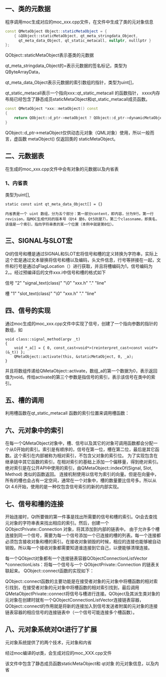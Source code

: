 ## 一、类的元数据

程序调用moc生成对应的moc_xxx.cpp文件，在文件中生成了类的元对象信息

```c++
const QMetaObject Object::staticMetaObject = {
    { &QObject::staticMetaObject, qt_meta_stringdata_Object,
      qt_meta_data_Object, qt_static_metacall, nullptr, nulllptr }
};
```

QObject::staticMetaObject表示基类的元数据

qt_meta_stringdata_Object的=表示元数据的签名标记，类型为QByteArrayData，

qt_meta_data_Object表示元数据的索引数组的指针，类型为uint[]，

qt_static_metacall表示一个指向xxx::qt_static_metacall 的函数指针， xxxx内存布局已经包含了静态成员staticMetaObject和qt_static_metacall成员函数。  

```c++
const QMetaObject *xxx::metaObject() const
{
	return QObject::d_ptr->metaObject ? QObject::d_ptr->dynamicMetaObject : &staticMetaObject;
}

```

 QObject::d_ptr->metaObject仅供动态元对象（QML对象）使用，所以一般而言，虚函数 metaObject() 仅返回类的 staticMetaObject。 

## 二、元数据表

在生成的moc_xxx.cpp文件中会有对象的元数据以及内省表

### 1、内省表

类型为uint[],

```
static const uint qt_meta_data_Object[] = {}

内省表是一个 uint 数组，分为五个部分：第一部分content，即内容，分为9行。第一行revision，指MOC生成代码的版本号（Qt4 是6，Qt5则是7）。第二个classname，即类名，该值是一个索引，指向字符串表的某一个位置（本例中就是第0位）。
```

## 三、SIGNAL与SLOT宏

Qt的信号和槽是通过SIGNAL和SLOT宏将信号和槽的定义转换为字符串，实际上这个宏是通过文本替换将信号和槽以及编码，头文件信息，行号等拼接在一起，文件和行号是通过qFlagLocation（）进行获取，并且将槽编码为1，信号编码为2，。经过预编译后的文件xxx.i中信号和槽的格式如下

信号 "2"  "signal_text(class)" "\0" "xxx.h" "." "line"

槽     "1"  "slot_text(class)" "\0" "xxx.h" "." "line"

## 四、信号的实现

通过moc生成的moc_xxx.cpp文件中实现了信号，创建了一个指向参数的指针的数组，如

```
void class::signal_method(argv _t)
{
    void *_a[] = { 0, const_cast<void*>(reinterpret_cast<const void*>(&_t)) };
    QMetaObject::activate(this, &staticMetaObject, 0, _a);
}
```

并且将数组传递给QMetaObject::activate，数组_a的第一个数据为0，表示返回值为void。传给activate的第三个参数是指信号的索引，表示该信号在类中的索引。

## 五、槽的调用

 利用槽函数在qt_static_metacall 函数的索引位置来调用槽函数： 

## 六、元对象中的索引

在每一个QMetaObject对象中，槽、信号以及其它的对象可调用函数都会分配一个从0开始的索引。索引是有顺序的，信号在第一位，槽在第二位，最后是其它函数。这个索引在内部被称为相对索引，不包含父对象的索引位。
为了实现包含在继承链中其它函数的索引，在相对索引的基础上添加一个偏移量，得到绝对索引。绝对索引是在公开API中使用的索引，由QMetaObject::indexOf(Signal, Slot, Method) 类似的函数返回。
连接机制使用以信号为索引的向量。但是在向量中，所有的槽也会占有一定空间，通常在一个对象中，槽的数量要比信号多。所以从 Qt 4.6开始，使用的是一种仅包含信号索引的新的内部实现。



## 七、信号和槽的连接

开始连接时，Qt所要做的第一件事是找出所需要的信号和槽的索引。Qt会去查找元对象的字符串表来找出相应的索引。然后，创建一个 QObjectPrivate::Connection 对象，将其添加到内部的链表中。
由于允许多个槽连接到同一个信号，需要为每一个信号添加一个已连接的槽的列表。每一个连接都必须包含接收对象和槽的索引。在接收对象销毁的时候，相应的连接也能够被自动销毁。所以每一个接收对象都需要知道谁连接到它自己，以便能够清理连接。 

每一个QObject对象都有一个连接链表容器QObjectConnectionListVector *connectionLists：将每一个信号与一个 QObjectPrivate::Connection 的链表关联起来。
QObject::connect函数的实现如下： 



QObject::connect函数的主要功能是在接受者对象的元对象中将槽函数的相对索引找到，在接受者对象的元对象中将槽函数的相对索引找到，最后调用QMetaObjectPrivate::connect将信号与槽进行连接。QObject及其派生类对象的元对象在创建时就有一个QObjectConnectionListVector连接链表容器，QObject::connect的作用就是将新的连接加入到信号发送者附属的元对象的连接链表容器的相应信号的连接链表中（一个信号可能连接多个槽函数）。 

## 八、元对象系统对Qt进行了扩展

元对象系统提供了的两个技术，元对象和内省

经过moc编译的qt类，会生成对应的moc_XXX.cpp文件

该文件中包含了静态成员函数staticMetaObject和 qt对象 的元对象信息，以及内省